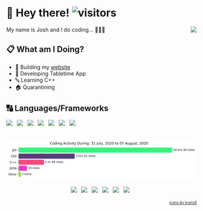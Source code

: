 # 👋 Hey there! ![visitors](https://visitor-badge.laobi.icu/badge?page_id=joshlucpoll.joshlucpoll)

<img align="right" src="https://media.giphy.com/media/ggX9KFCiXWcmRnyena/giphy.gif" height="300">


My name is Josh and I do coding... 👨🏻‍💻

## 📋 What am I Doing?

* 👷 Building my [website](https://joshlucpoll.com)
* 🔨 Developing Tabletime App
* 🔤 Learning C++
* 🏠 Quarantining

## 🔠 Languages/Frameworks
<p align="left">
    <a href="https://www.python.org/"><img height="25" src="https://img.icons8.com/color/2x/python.png"></a>&nbsp;&nbsp;
    <a href="https://developer.mozilla.org/en-US/docs/Web/JavaScript"><img height="25" src="https://img.icons8.com/color/2x/javascript.png"></a>&nbsp;&nbsp;
    <a href="https://www.cplusplus.com/"><img height="25" src="https://img.icons8.com/color/2x/c-plus-plus-logo.png"></a>&nbsp;&nbsp;
    <a href="https://docs.oracle.com/javase/7/docs/technotes/guides/language/"><img height="25" src="https://img.icons8.com/color/2x/java-coffee-cup-logo.png"></a>&nbsp;&nbsp;
    <a href="https://reactjs.org/"><img height="25" src="https://img.icons8.com/officel/2x/react.png"></a>&nbsp;&nbsp;
    <a href="https://developer.mozilla.org/en-US/docs/Web/HTML"><img height="25" src="https://img.icons8.com/color/2x/html-5.png"></a>&nbsp;&nbsp;
    <a href="https://developer.mozilla.org/en-US/docs/Web/CSS"><img height="25" src="https://img.icons8.com/color/2x/css3.png"></a>&nbsp;&nbsp;
</p>

<br/>

<img src="https://github.com/Joshlucpoll/Joshlucpoll/blob/master/images/stat.svg" alt="Joshlucpoll Wakatime Activity"/>

<br/>
<p align="center">
    <a href="mailto:info@joshlucpoll.com"><img height="40" src="https://img.icons8.com/fluent/480/000000/mail.png"></a>&nbsp;&nbsp;
    <a href="https://twitter.com/joshlucpoll"><img height="40" src="https://img.icons8.com/fluent/480/000000/twitter.png"></a>&nbsp;&nbsp;
    <a href="https://linkedin.com/in/joshlucpoll"><img height="40" src="https://img.icons8.com/color/480/000000/linkedin.png"></a>&nbsp;&nbsp; 
    <a href="https://stackoverflow.com/users/10472451/joshlucpoll"><img height="40" src="https://img.icons8.com/color/480/000000/stackoverflow.png"></a>&nbsp;&nbsp;
    <a href="https://codepen.io/joshlucpoll"><img height="40" src="https://img.icons8.com/color/480/000000/codepen.png"></a>&nbsp;&nbsp;
    <a href="https://codesandbox.io/u/Joshlucpoll"><img height="35" src="https://cdn4.iconfinder.com/data/icons/logos-brands-5/24/codesandbox-512.png"></a>&nbsp;&nbsp;
</p>

  
<p align="right">
  <sub><sup><a href="https://icons8.com">icons by Icons8</a></sup></sub>
</p>
